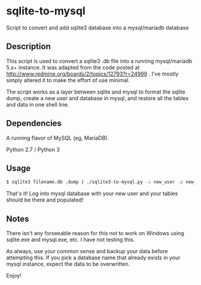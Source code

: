 sqlite-to-mysql
===============

Script to convert and add sqlite3 database into a mysql/mariadb database

## Description

This script is used to convert a sqlite3 .db file into a running mysql/mariadb 5.x+ instance.  It was adapted from the code posted at http://www.redmine.org/boards/2/topics/12793?r=24999 .  I've mostly simply altered it to make the effort of use minimal.

The script works as a layer between sqlite and mysql to format the sqlite dump, create a new user and database in mysql, and restore all the tables and data in one shell line.

## Dependencies

A running flavor of MySQL (eg, MariaDB).

Python 2.7 / Python 3

## Usage

```bash
$ sqlite3 filename.db .dump | ./sqlite3-to-mysql.py -u new_user -p new_password -d new_database | mysql -u root -p --default-character-set=utf8

```

That's it!  Log into mysql database with your new user and your tables should be there and populated!

## Notes

There isn't any forseeable reason for this not to work on Windows using sqlite.exe and mysql.exe, etc.  I have not testing this.

As always, use your common sense and backup your data before attempting this.  If you pick a database name that already exists in your mysql instance, expect the data to be overwritten.

Enjoy!
